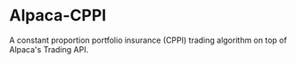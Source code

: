 # Alpaca-CPPI
A constant proportion portfolio insurance (CPPI) trading algorithm on top of Alpaca's Trading API.
